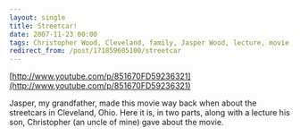 ```yaml
---
layout: single
title: Streetcar!
date: 2007-11-23 00:00
tags: Christopher Wood, Cleveland, family, Jasper Wood, lecture, movie, short, Streetcar
redirect_from: /post/171859605100/streetcar
---
```

[http://www.youtube.com/p/851670FD59236321](http://www.youtube.com/p/851670FD59236321)

Jasper, my grandfather, made this movie way back when about the streetcars in Cleveland, Ohio. Here it is, in two parts, along with a lecture his son, Christopher (an uncle of mine) gave about the movie.
